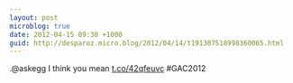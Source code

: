 ```yaml
---
layout: post
microblog: true
date: 2012-04-15 09:30 +1000
guid: http://desparoz.micro.blog/2012/04/14/t191307518998360065.html
---
```

.@askegg I think you mean [t.co/42qfeuvc](http://t.co/42qfeuvc) #GAC2012
